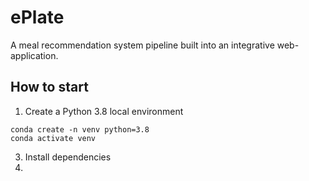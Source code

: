 # ePlate
A meal recommendation system pipeline built into an integrative web-application.

## How to start
1. Create a Python 3.8 local environment
```
conda create -n venv python=3.8
conda activate venv
```
3. Install dependencies
4. 
